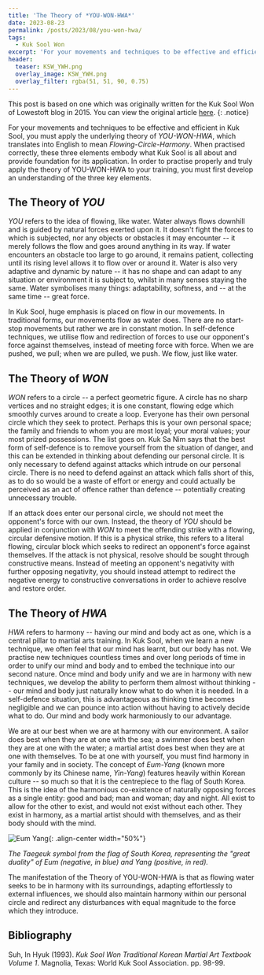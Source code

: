 ```yaml
---
title: 'The Theory of *YOU-WON-HWA*'
date: 2023-08-23
permalink: /posts/2023/08/you-won-hwa/
tags:
  - Kuk Sool Won
excerpt: 'For your movements and techniques to be effective and efficient in Kuk Sool, you must apply the theory of *YOU-WON-HWA*. Before you apply it however, you must have an understanding of what it is.'
header:
  teaser: KSW_YWH.png
  overlay_image: KSW_YWH.png
  overlay_filter: rgba(51, 51, 90, 0.75)
---
```

This post is based on one which was originally written for the Kuk Sool Won of Lowestoft blog in 2015. You can view the original article [here](https://kuksoolwonlowestoft.co.uk/the-theory-of-you-won-hwa/).
{: .notice}

For your movements and techniques to be effective and efficient in Kuk Sool, you must apply the underlying theory of *YOU-WON-HWA*, which translates into English to mean *Flowing-Circle-Harmony*. When practised correctly, these three elements embody what Kuk Sool is all about and provide foundation for its application. In order to practise properly and truly apply the theory of YOU-WON-HWA to your training, you must first develop an understanding of the three key elements.

The Theory of *YOU*
------

*YOU* refers to the idea of flowing, like water. Water always flows downhill and is guided by natural forces exerted upon it. It doesn't fight the forces to which is subjected, nor any objects or obstacles it may encounter -- it merely follows the flow and goes around anything in its way. If water encounters an obstacle too large to go around, it remains patient, collecting until its rising level allows it to flow over or around it. Water is also very adaptive and dynamic by nature -- it has no shape and can adapt to any situation or environment it is subject to, whilst in many senses staying the same. Water symbolises many things: adaptability, softness, and -- at the same time -- great force.

In Kuk Sool, huge emphasis is placed on flow in our movements. In traditional forms, our movements flow as water does. There are no start-stop movements but rather we are in constant motion.  In self-defence techniques, we utilise flow and redirection of forces to use our opponent's force against themselves, instead of meeting force with force. When we are pushed, we pull; when we are pulled, we push. We flow, just like water.

The Theory of *WON* 
------

*WON* refers to a circle -- a perfect geometric figure. A circle has no sharp vertices and no straight edges; it is one constant, flowing edge which smoothly curves around to create a loop. Everyone has their own personal circle which they seek to protect. Perhaps this is your own personal space; the family and friends to whom you are most loyal; your moral values; your most prized possessions. The list goes on. Kuk Sa Nim says that the best form of self-defence is to remove yourself from the situation of danger, and this can be extended in thinking about defending our personal circle. It is only necessary to defend against attacks which intrude on our personal circle. There is no need to defend against an attack which falls short of this, as to do so would be a waste of effort or energy and could actually be perceived as an act of offence rather than defence -- potentially creating unnecessary trouble.

If an attack does enter our personal circle, we should not meet the opponent's force with our own. Instead, the theory of *YOU* should be applied in conjunction with *WON* to meet the offending strike with a flowing, circular defensive motion. If this is a physical strike, this refers to a literal flowing, circular block which seeks to redirect an opponent's force against themselves. If the attack is not physical, resolve should be sought through constructive means. Instead of meeting an opponent's negativity with further opposing negativity, you should instead attempt to redirect the negative energy to constructive conversations in order to achieve resolve and restore order.

The Theory of *HWA*
------

*HWA* refers to harmony -- having our mind and body act as one, which is a central pillar to martial arts training. In Kuk Sool, when we learn a new technique, we often feel that our mind has learnt, but our body has not. We practise new techniques countless times and over long periods of time in order to unify our mind and body and to embed the technique into our second nature. Once mind and body unify and we are in harmony with new techniques, we develop the ability to perform them almost without thinking -- our mind and body just naturally know what to do when it is needed. In a self-defence situation, this is advantageous as thinking time becomes negligible and we can pounce into action without having to actively decide what to do. Our mind and body work harmoniously to our advantage.

We are at our best when we are at harmony with our environment. A sailor does best when they are at one with the sea; a swimmer does best when they are at one with the water; a martial artist does best when they are at one with themselves. To be at one with yourself, you must find harmony in your family and in society. The concept of *Eum-Yang* (known more commonly by its Chinese name, *Yin-Yang*) features heavily within Korean culture -- so much so that it is the centrepiece to the flag of South Korea. This is the idea of the harmonious co-existence of naturally opposing forces as a single entity: good and bad; man and woman; day and night. All exist to allow for the other to exist, and would not exist without each other. They exist in harmony, as a martial artist should with themselves, and as their body should with the mind.

![Eum Yang](https://upload.wikimedia.org/wikipedia/commons/thumb/a/ad/Taegeuk.svg/1024px-Taegeuk.svg.png){: .align-center width="50%"}

*The Taegeuk symbol from the flag of South Korea, representing the "great duality" of Eum (negative, in blue) and Yang (positive, in red).*

The manifestation of the Theory of YOU-WON-HWA is that as flowing water seeks to be in harmony with its surroundings, adapting effortlessly to external influences, we should also maintain harmony within our personal circle and redirect any disturbances with equal magnitude to the force which they introduce.

Bibliography
------

Suh, In Hyuk (1993). *Kuk Sool Won Traditional Korean Martial Art Textbook Volume 1*. Magnolia, Texas: World Kuk Sool Association. pp. 98-99.